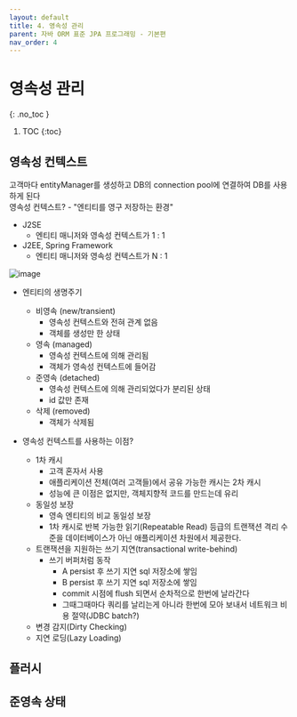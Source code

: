 ```yaml
---
layout: default
title: 4. 영속성 관리
parent: 자바 ORM 표준 JPA 프로그래밍 - 기본편
nav_order: 4
---
```


# 영속성 관리
{: .no_toc }

1. TOC
{:toc}

## 영속성 컨텍스트

고객마다 entityManager를 생성하고 DB의 connection pool에 연결하여 DB를 사용하게 된다  
영속성 컨텍스트? - "엔티티를 영구 저장하는 환경"  

- J2SE
  - 엔티티 매니저와 영속성 컨텍스트가 1 : 1
- J2EE, Spring Framework
  - 엔티티 매니저와 영속성 컨텍스트가 N : 1

![image](https://img1.daumcdn.net/thumb/R1280x0/?scode=mtistory2&fname=https%3A%2F%2Fblog.kakaocdn.net%2Fdn%2Fb4EkGZ%2FbtrvkHDroDJ%2FzYl4aBQ4N0Xto2wSkIXyrk%2Fimg.png)

- 엔티티의 생명주기
  - 비영속 (new/transient)
    - 영속성 컨텍스트와 전혀 관계 없음
    - 객체를 생성만 한 상태
  - 영속 (managed)
    - 영속성 컨텍스트에 의해 관리됨
    - 객체가 영속성 컨텍스트에 들어감
  - 준영속 (detached)
    - 영속성 컨텍스트에 의해 관리되었다가 분리된 상태
    - id 값만 존재
  - 삭제 (removed)
    - 객체가 삭제됨

- 영속성 컨텍스트를 사용하는 이점?
  - 1차 캐시
    - 고객 혼자서 사용
    - 애플리케이션 전체(여러 고객들)에서 공유 가능한 캐시는 2차 캐시
    - 성능에 큰 이점은 없지만, 객체지향적 코드를 만드는데 유리
  - 동일성 보장
    - 영속 엔티티의 비교 동일성 보장
    - 1차 캐시로 반복 가능한 읽기(Repeatable Read) 등급의 트랜잭션 격리 수준을 데이터베이스가 아닌 애플리케이션 차원에서 제공한다.
  - 트랜잭션을 지원하는 쓰기 지연(transactional write-behind)
    - 쓰기 버퍼처럼 동작
      - A persist 후 쓰기 지연 sql 저장소에 쌓임
      - B persist 후 쓰기 지연 sql 저장소에 쌓임
      - commit 시점에 flush 되면서 순차적으로 한번에 날라간다
      - 그때그때마다 쿼리를 날리는게 아니라 한번에 모아 보내서 네트워크 비용 절약(JDBC batch?)
  - 변경 감지(Dirty Checking)
  - 지연 로딩(Lazy Loading)

## 플러시

## 준영속 상태